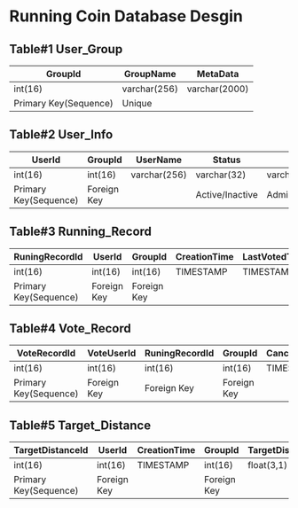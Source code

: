 # Running Coin Database Desgin

## Table#1 User_Group

| GroupId               | GroupName    | MetaData      |
| --------------------- | ------------ | ------------- |
| int(16)               | varchar(256) | varchar(2000) |
| Primary Key(Sequence) | Unique       |               |

## Table#2 User_Info

| UserId                | GroupId     | UserName     | Status          | Role         | Coins      | Icon | TotalDistance | MetaData      |
| --------------------- | ----------- | ------------ | --------------- | ------------ | ---------- | ---- | ------------- | ------------- |
| int(16)               | int(16)     | varchar(256) | varchar(32)     | varchar(32)  | int(16)    | blob | float(9,1)    | varchar(2000) |
| Primary Key(Sequence) | Foreign Key |              | Active/Inactive | Admin/Member | Default  0 |      |               |               |

## Table#3 Running_Record

| RuningRecordId        | UserId      | GroupId     | CreationTime | LastVotedTime | Status                            | Score  | SettledTime | EarnedCoins | Comments     | Evidence | Distance   |
| --------------------- | ----------- | ----------- | ------------ | ------------- | --------------------------------- | ------ | ----------- | ----------- | ------------ | -------- | ---------- |
| int(16)               | int(16)     | int(16)     | TIMESTAMP    | TIMESTAMP     | varchar(32)                       | int(4) | TIMESTAMP   | int(16)     | varchar(256) | blob     | float(3,1) |
| Primary Key(Sequence) | Foreign Key | Foreign Key |              |               | Submitted/Expired/Rejected/Passed |        |             |             |              |          |            |

## Table#4 Vote_Record

| VoteRecordId          | VoteUserId  | RuningRecordId | GroupId     | CanceledTime | Status         | Score  | Comments    | VotedTime |
| --------------------- | ----------- | -------------- | ----------- | ------------ | -------------- | ------ | ----------- | --------- |
| int(16)               | int(16)     | int(16)        | int(16)     | TIMESTAMP    | varchar(32)    | int(4) | varchar(32) | TIMESTAMP |
| Primary Key(Sequence) | Foreign Key | Foreign Key    | Foreign Key |              | Voted/Canceled | 1 / -1 |             |           |

## Table#5 Target_Distance

| TargetDistanceId      | UserId  | CreationTime | GroupId | TargetDistance      |
| --------------------- | ------- | ---------- | -------------- | ----------- |
| int(16)               | int(16) | TIMESTAMP  |    int(16) | float(3,1) |
| Primary Key(Sequence) | Foreign Key  |            |     Foreign Key           |             |
